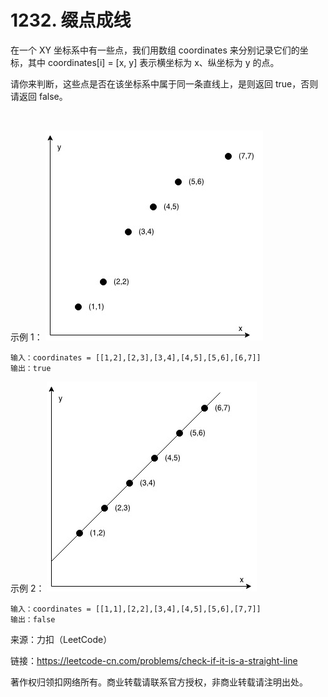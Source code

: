 # 1232. 缀点成线

在一个 XY 坐标系中有一些点，我们用数组 coordinates 来分别记录它们的坐标，其中 coordinates[i] = [x, y] 表示横坐标为 x、纵坐标为 y 的点。

请你来判断，这些点是否在该坐标系中属于同一条直线上，是则返回 true，否则请返回 false。

 

示例 1：
![avatar](./untitled-diagram-1.jpg)

```
输入：coordinates = [[1,2],[2,3],[3,4],[4,5],[5,6],[6,7]]
输出：true
```

示例 2：
![avatar](./untitled-diagram-2.jpg)


```
输入：coordinates = [[1,1],[2,2],[3,4],[4,5],[5,6],[7,7]]
输出：false
```

来源：力扣（LeetCode）

链接：https://leetcode-cn.com/problems/check-if-it-is-a-straight-line

著作权归领扣网络所有。商业转载请联系官方授权，非商业转载请注明出处。
